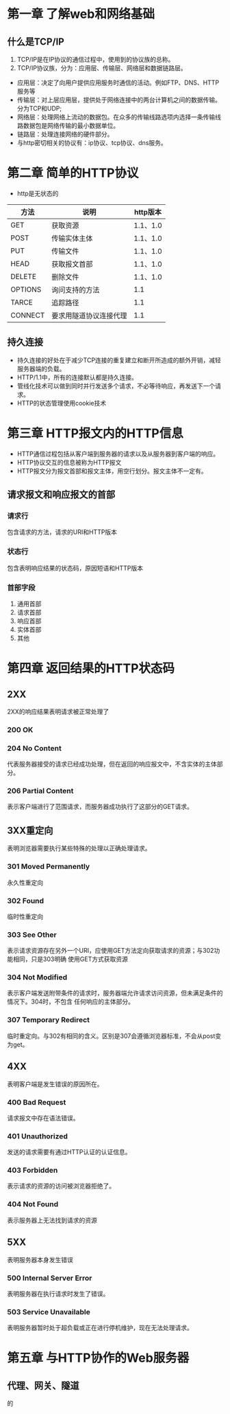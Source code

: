# 第一章 了解web和网络基础
## 什么是TCP/IP
1. TCP/IP是在IP协议的通信过程中，使用到的协议族的总称。
2. TCP/IP协议族，分为：应用层、传输层、网络层和数据链路层。
- 应用层：决定了向用户提供应用服务时通信的活动。例如FTP、DNS、HTTP服务等
- 传输层：对上层应用层，提供处于网络连接中的两台计算机之间的数据传输。分为TCP和UDP;
- 网络层：处理网络上流动的数据包。在众多的传输线路选项内选择一条传输线路数据包是网络传输的最小数据单位。
- 链路层：处理连接网络的硬件部分。
- 与http密切相关的协议有：ip协议、tcp协议、dns服务。

# 第二章 简单的HTTP协议

- http是无状态的

|方法|说明|http版本|
|----|--------|-----|
|GET|获取资源|1.1、1.0|
|POST|传输实体主体|1.1、1.0|
|PUT|传输文件|1.1、1.0|
|HEAD|获取报文首部|1.1、1.0|
|DELETE|删除文件|1.1、1.0|
|OPTIONS|询问支持的方法|1.1|
|TARCE|追踪路径|1.1|
|CONNECT|要求用隧道协议连接代理|1.1|

## 持久连接

- 持久连接的好处在于减少TCP连接的重复建立和断开所造成的额外开销，减轻服务器端的负载。
- HTTP/1.1中，所有的连接默认都是持久连接。
- 管线化技术可以做到同时并行发送多个请求，不必等待响应，再发送下一个请求。
- HTTP的状态管理使用cookie技术

# 第三章 HTTP报文内的HTTP信息
- HTTP通信过程包括从客户端到服务器的请求以及从服务器到客户端的响应。
- HTTP协议交互的信息被称为HTTP报文
- HTTP报文分为报文首部和报文主体，用空行划分。报文主体不一定有。

## 请求报文和响应报文的首部

### 请求行
包含请求的方法，请求的URI和HTTP版本
### 状态行
包含表明响应结果的状态码，原因短语和HTTP版本
### 首部字段
1. 通用首部
2. 请求首部
3. 响应首部
4. 实体首部
5. 其他

# 第四章 返回结果的HTTP状态码
## 2XX
2XX的响应结果表明请求被正常处理了
### 200 OK
### 204 No Content
代表服务器接受的请求已经成功处理，但在返回的响应报文中，不含实体的主体部分。
### 206 Partial Content
表示客户端进行了范围请求，而服务器成功执行了这部分的GET请求。
## 3XX重定向
表明浏览器需要执行某些特殊的处理以正确处理请求。
### 301 Moved Permanently
永久性重定向
### 302 Found
临时性重定向
### 303 See Other
表示请求资源存在另外一个URI，应使用GET方法定向获取请求的资源；与302功能相同，只是303明确
使用GET方式获取资源
### 304 Not Modified
表示客户端发送附带条件的请求时，服务器端允许请求访问资源，但未满足条件的情况下。304时，不包含
任何响应的主体部分。
### 307 Temporary Redirect
临时重定向。与302有相同的含义。区别是307会遵循浏览器标准，不会从post变为get。
## 4XX
表明客户端是发生错误的原因所在。
### 400 Bad Request
请求报文中存在语法错误。
### 401 Unauthorized
发送的请求需要有通过HTTP认证的认证信息。
### 403 Forbidden
表示请求的资源的访问被浏览器拒绝了。
### 404 Not Found
表示服务器上无法找到请求的资源
## 5XX
表明服务器本身发生错误
### 500 Internal Server Error
表明服务器在执行请求时发生了错误。
### 503 Service Unavailable
表明服务器暂时处于超负载或正在进行停机维护，现在无法处理请求。
# 第五章 与HTTP协作的Web服务器
## 代理、网关、隧道
的
